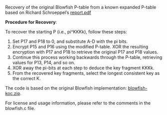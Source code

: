 Recovery of the original Blowfish P-table from a known expanded P-table
based on Richard Schroeppel’s [report.pdf](https://www.osti.gov/servlets/purl/1141651)

**Procedure for Recovery**:

To recover the starting P (i.e., pi^KKKk), follow these steps:

1) Set P17 and P18 to 0, and substitute A-D with the pi bits.
2) Encrypt P15 and P16 using the modified P-table. XOR the resulting encryption with P17 and P18 to retrieve the original P17 and P18 values.
3) Continue this process working backwards through the P-table, retrieving values for P13, P14, and so on.
4) XOR away the pi-bits at each step to deduce the key fragment KKKk.
5) From the recovered key fragments, select the longest consistent key as the correct K.

The code is based on the original Blowfish implementation: [blowfish-koc.zip](https://www.schneier.com/wp-content/uploads/2015/12/bfsh-koc.zip).

For license and usage information, please refer to the comments in the blowfish.c file.
